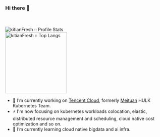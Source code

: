 ### Hi there 👋

<br>

<br>
  <img heigth="195" src="https://github-readme-stats.vercel.app/api?username=kitianFresh&show_icons=true&theme=cobalt" alt="kitianFresh :: Profile Stats" />
  <br>
  <img height="195" src="https://github-readme-stats.vercel.app/api/top-langs/?username=kitianFresh&langs_count=10&theme=cobalt&layout=compact" alt="kitianFresh :: Top Langs" />
  
- 🔭 I’m currently working on [Tencent Cloud](https://cloud.tencent.com/), formerly [Meituan](http://meituan.com/) HULK Kubernetes Team.
- ⚡  I'm now focusing on kubernetes workloads colocation, elastic, distributed resource management and scheduling, cloud native cost optimization and so on.
- 🌱 I’m currently learning cloud native bigdata and ai infra.
